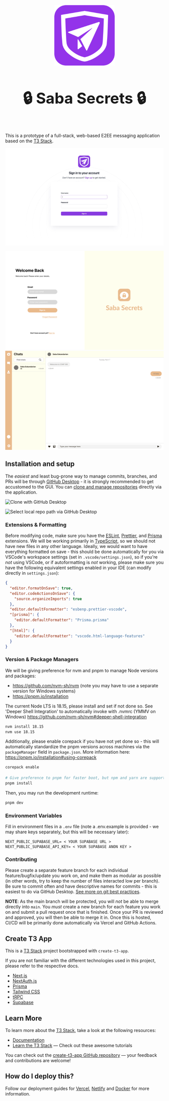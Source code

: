 <!-- # Saba Secrets -->
<div align="center">
<img width="192px" alt="logo" src="public/logo-bgp-512x512.png">
<h1 style="font-size:3rem;font-weight:700;">🔒 Saba Secrets 🔒</h1>
<br>
</div>

This is a prototype of a full-stack, web-based E2EE messaging application based on the [T3 Stack](https://create.t3.gg/).

![New login screen, desktop](public/login-base.jpg)
<!-- ![New login screen, mobile](public/login-mobile.jpg)  -->
![Figma prototype login screen](public/login.png)
![Figma prototype chat screen](public/home_chat.png)

## Installation and setup

The _easiest_ and least bug-prone way to manage commits, branches, and PRs will be through [GitHub Desktop](https://desktop.github.com/) - it is strongly recommended to get accustomed to the GUI. You can [clone and manage repositories](https://docs.github.com/en/desktop/contributing-and-collaborating-using-github-desktop/adding-and-cloning-repositories/cloning-a-repository-from-github-to-github-desktop) directly via the application.

![Clone with GitHub Desktop](https://docs.github.com/assets/cb-88692/mw-1000/images/help/repository/open-with-desktop.webp)

![Select local repo path via GitHub Desktop](https://docs.github.com/assets/cb-74254/mw-1000/images/help/desktop/clone-choose-button-url-mac.webp)

### Extensions & Formatting

Before modifying code, make sure you have the [ESLint](https://eslint.org/), [Prettier](https://prettier.io/), and [Prisma](https://www.prisma.io/) extensions. We will be working primarily in [TypeScript](https://www.typescriptlang.org/), so we should not have new files in any other language. Ideally, we would want to have everything formatted on save - this should be done automatically for you via VSCode's workspace settings (set in `.vscode/settings.json`), so if you're _not_ using VSCode, or if autoformatting is _not_ working, please make sure you have the following equivalent settings enabled in your IDE (can modify directly in `settings.json`):

```json
{
  "editor.formatOnSave": true,
  "editor.codeActionsOnSave": {
    "source.organizeImports": true
  },
  "editor.defaultFormatter": "esbenp.prettier-vscode",
  "[prisma]": {
    "editor.defaultFormatter": "Prisma.prisma"
  },
  "[html]": {
    "editor.defaultFormatter": "vscode.html-language-features"
  }
}
```

### Version & Package Managers

We will be giving preference for nvm and pnpm to manage Node versions and packages:

- <https://github.com/nvm-sh/nvm> (note you may have to use a separate version for Windows systems)
- <https://pnpm.io/installation>

The current Node LTS is 18.15, please install and set if not done so.
See 'Deeper Shell Integration' to automatically invoke with .nvmrc (YMMV on Windows)
<https://github.com/nvm-sh/nvm#deeper-shell-integration>

```bash
nvm install 18.15
nvm use 18.15
```

Additionally, please enable corepack if you have not yet done so - this will automatically standardize the pnpm versions across machines via the `packageManager` field in `package.json`. More information here: <https://pnpm.io/installation#using-corepack>

```bash
corepack enable

# Give preference to pnpm for faster boot, but npm and yarn are supported
pnpm install
```

Then, you may run the development runtime:

```bash
pnpm dev
```

### Environment Variables

Fill in environment files in a `.env` file (note a .env.example is provided - we may share keys separately, but this will be necessary later):

```
NEXT_PUBLIC_SUPABASE_URL= < YOUR SUPABASE URL >
NEXT_PUBLIC_SUPABASE_API_KEY= < YOUR SUPABASE ANON KEY >
```

### Contributing

Please create a separate feature branch for each individual feature/bugfix/update you work on, and make them as modular as possible (in other words, try to keep the number of files interacted low per branch). Be sure to commit often and have descriptive names for commits - this is easiest to do via GitHub Desktop. [See more on git best practices](https://gist.github.com/luismts/495d982e8c5b1a0ced4a57cf3d93cf60).

**NOTE**: As the main branch will be protected, you will _not_ be able to merge directly into `main`. You _must_ create a new branch for each feature you work on and submit a pull request once that is finished. Once your PR is reviewed and approved, you will then be able to merge it in. Once this is hosted, CI/CD will be primarily done automatically via Vercel and GitHub Actions.

## Create T3 App

This is a [T3 Stack](https://create.t3.gg/) project bootstrapped with `create-t3-app`.

If you are not familiar with the different technologies used in this project, please refer to the respective docs.

- [Next.js](https://nextjs.org)
- [NextAuth.js](https://next-auth.js.org)
- [Prisma](https://prisma.io)
- [Tailwind CSS](https://tailwindcss.com)
- [tRPC](https://trpc.io)
- [Supabase](https://supabase.com/)

## Learn More

To learn more about the [T3 Stack](https://create.t3.gg/), take a look at the following resources:

- [Documentation](https://create.t3.gg/)
- [Learn the T3 Stack](https://create.t3.gg/en/faq#what-learning-resources-are-currently-available) — Check out these awesome tutorials

You can check out the [create-t3-app GitHub repository](https://github.com/t3-oss/create-t3-app) — your feedback and contributions are welcome!

## How do I deploy this?

Follow our deployment guides for [Vercel](https://create.t3.gg/en/deployment/vercel), [Netlify](https://create.t3.gg/en/deployment/netlify) and [Docker](https://create.t3.gg/en/deployment/docker) for more information.
